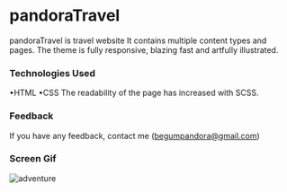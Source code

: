 
<h1>pandoraTravel</h1>

pandoraTravel is travel website It contains multiple content types and pages. The theme is fully responsive, blazing fast and artfully illustrated.

<h3>Technologies Used</h3>

•HTML
•CSS
The readability of the page has increased with SCSS.

<h3>Feedback</h3>

If you have any feedback, contact me (begumpandora@gmail.com)

<h3>Screen Gif</h3>

![adventure](https://github.com/begpan/pandoraTravel/assets/145170180/07992e49-8ede-4ae6-a349-408303d79dac)
